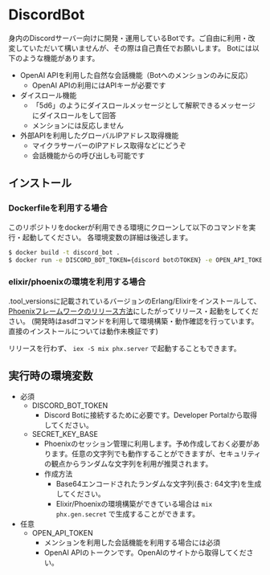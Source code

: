 # DiscordBot

身内のDiscordサーバー向けに開発・運用しているBotです。ご自由に利用・改変していただいて構いませんが、その際は自己責任でお願いします。
Botには以下のような機能があります。

- OpenAI APIを利用した自然な会話機能（Botへのメンションのみに反応）
  - OpenAI APIの利用にはAPIキーが必要です
- ダイスロール機能
  - 「5d6」のようにダイスロールメッセージとして解釈できるメッセージにダイスロールをして回答
  - メンションには反応しません
- 外部APIを利用したグローバルIPアドレス取得機能
  - マイクラサーバーのIPアドレス取得などにどうぞ
  - 会話機能からの呼び出しも可能です

## インストール

### Dockerfileを利用する場合

このリポジトリをdockerが利用できる環境にクローンして以下のコマンドを実行・起動してください。
各環境変数の詳細は後述します。

```bash
$ docker build -t discord_bot .
$ docker run -e DISCORD_BOT_TOKEN={discord botのTOKEN} -e OPEN_API_TOKEN={Open APIのトークン} -e SECRET_KEY_BASE={事前に生成したシークレットキー} -d discord_bot
```

### elixir/phoenixの環境を利用する場合

.tool_versionsに記載されているバージョンのErlang/Elixirをインストールして、[Phoenixフレームワークのリリース方法](https://hexdocs.pm/phoenix/releases.html)にしたがってリリース・起動をしてください。
(開発時はasdfコマンドを利用して環境構築・動作確認を行っています。直接のインストールについては動作未検証です)

リリースを行わず、 `iex -S mix phx.server` で起動することもできます。

## 実行時の環境変数

- 必須
  - DISCORD_BOT_TOKEN
    - Discord Botに接続するために必要です。Developer Portalから取得してください。
  - SECRET_KEY_BASE
    - Phoenixのセッション管理に利用します。予め作成しておく必要があります。任意の文字列でも動作することができますが、セキュリティの観点からランダムな文字列を利用が推奨されます。
    - 作成方法
      - Base64エンコードされたランダムな文字列(長さ: 64文字)を生成してください。
      - Elixir/Phoenixの環境構築ができている場合は `mix phx.gen.secret` で生成することができます。
- 任意
  - OPEN_API_TOKEN
    - メンションを利用した会話機能を利用する場合には必須
    - OpenAI APIのトークンです。OpenAIのサイトから取得してください。
